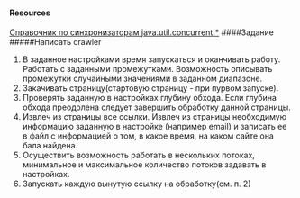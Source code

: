 #### Resources
[Справочник по синхронизаторам java.util.concurrent.*](https://habrahabr.ru/post/277669/)
####Задание
#####Написать crawler
1. В заданное настройками время запускаться и оканчивать работу. 
   Работать с заданными промежутками. 
   Возможность описывать промежутки случайными значениями в заданном диапазоне.
2. Закачивать страницу(стартовую страницу - 
   при пурвом запуске).
3. Проверять заданную в настройках глубину обхода. 
   Если глубина обхода преодолена следует завершить 
   обработку данной страницы.
4. Извлеч из страницы все ссылки. 
   Извлеч из страницы необходимую информацию заданную в настройке 
   (например email) и записать ее в файл с информацией о том,
   в какое время, на каком сайте она бала найдена.  
5. Осуществить возможность работать в нескольких потоках,
   минимальное и максимальное количество потоков задавать
   в настройках.
6. Запускать каждую вынутую ссылку на обработку(см. п. 2)   





